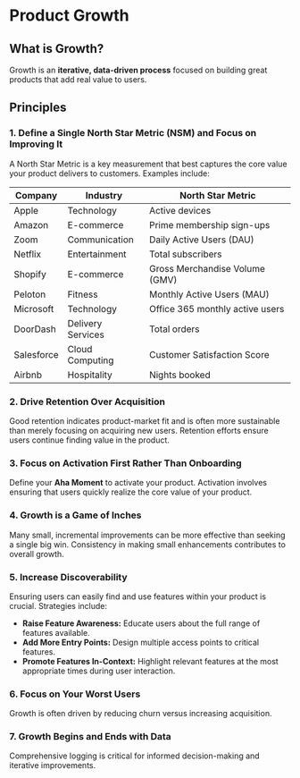 # Product Growth

## What is Growth?
Growth is an **iterative, data-driven process** focused on building great products that add real value to users.

## Principles

### 1. Define a Single North Star Metric (NSM) and Focus on Improving It
A North Star Metric is a key measurement that best captures the core value your product delivers to customers. Examples include:

| Company    | Industry         | North Star Metric               |
|------------|------------------|---------------------------------|
| Apple      | Technology       | Active devices                  |
| Amazon     | E-commerce       | Prime membership sign-ups       |
| Zoom       | Communication    | Daily Active Users (DAU)        |
| Netflix    | Entertainment    | Total subscribers               |
| Shopify    | E-commerce       | Gross Merchandise Volume (GMV)  |
| Peloton    | Fitness          | Monthly Active Users (MAU)      |
| Microsoft  | Technology       | Office 365 monthly active users |
| DoorDash   | Delivery Services| Total orders                    |
| Salesforce | Cloud Computing  | Customer Satisfaction Score     |
| Airbnb     | Hospitality      | Nights booked                   |

### 2. Drive Retention Over Acquisition
Good retention indicates product-market fit and is often more sustainable than merely focusing on acquiring new users. Retention efforts ensure users continue finding value in the product.

### 3. Focus on Activation First Rather Than Onboarding
Define your **Aha Moment** to activate your product. Activation involves ensuring that users quickly realize the core value of your product.

### 4. Growth is a Game of Inches
Many small, incremental improvements can be more effective than seeking a single big win. Consistency in making small enhancements contributes to overall growth.

### 5. Increase Discoverability
Ensuring users can easily find and use features within your product is crucial. Strategies include:
- **Raise Feature Awareness:** Educate users about the full range of features available.
- **Add More Entry Points:** Design multiple access points to critical features.
- **Promote Features In-Context:** Highlight relevant features at the most appropriate times during user interaction.

### 6. Focus on Your Worst Users
Growth is often driven by reducing churn versus increasing acquisition.

### 7. Growth Begins and Ends with Data
Comprehensive logging is critical for informed decision-making and iterative improvements.
